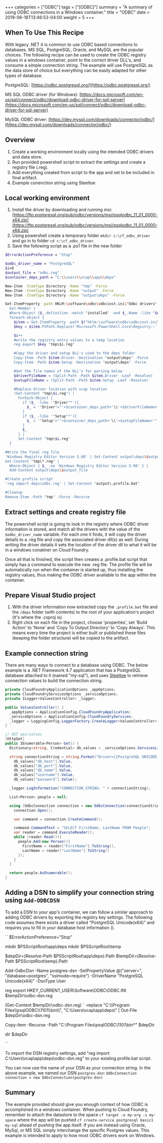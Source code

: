 +++
categories = ["ODBC"]
tags = ["[ODBC]"]
summary = "A summary of using ODBC connections in a Windows container."
title = "ODBC"
date =  2019-06-18T13:46:53-04:00
weight = 5
+++

## When To Use This Recipe

With legacy .NET it is common to use ODBC based connections to databases. MS SQL, PostgreSQL, Oracle, and MySQL are the popular choices. The following recipe can be used to create the ODBC registry values in a windows container, point to the correct driver DLL's, and consume a simple connection string. The example will use PostgreSQL as the data store of choice but everything can be easily adapted for other types of database.

PostgreSQL: [https://odbc.postgresql.org/](https://odbc.postgresql.org/)

MS SQL ODBC driver (for Windows): [https://docs.microsoft.com/en-us/sql/connect/odbc/download-odbc-driver-for-sql-server](https://docs.microsoft.com/en-us/sql/connect/odbc/download-odbc-driver-for-sql-server)

MySQL ODBC driver: [https://dev.mysql.com/downloads/connector/odbc/](https://dev.mysql.com/downloads/connector/odbc/)

## Overview

1. Create a working environment locally using the intended ODBC drivers and data store.
1. Run provided powershell script to extract the settings and create a registry file (.reg).
1. Add everything created from script to the app and set to be included in final artifact.
1. Example conenction string using Steeltoe

## Local working environment

1. Install the driver by downloading and running msi: [https://ftp.postgresql.org/pub/odbc/versions/msi/psqlodbc_11_01_0000-x64.zip](https://ftp.postgresql.org/pub/odbc/versions/msi/psqlodbc_11_01_0000-x64.zip)
1. Using powershell create a temporary folder `mkdir c:\cf_odbc_driver` and go in to folder `cd c:\cf_odbc_driver`.
1. Save the following script as a .ps1 file in the new folder

  ```bash
  $ErrorActionPreference = "Stop"

  $odbc_driver_name = "PostgreSQL"
  $i=0
  $output_file = "odbc.reg"
  $container_deps_path = "C:\\users\\vcap\\app\\deps"

  New-Item -ItemType Directory -Name "tmp" -Force
  New-Item -ItemType Directory -Name "output" -Force
  New-Item -ItemType Directory -Name "output\deps" -Force

  Get-ItemProperty -path HKLM:\software\odbc\odbcinst.ini\"Odbc drivers" | 
    Get-Member | 
    Where-Object {$_.definition -match "installed" -and $_.Name -like "$odbc_driver_name*"} | 
    foreach-object {
      $item = Get-ItemProperty -path $("hklm:\software\odbc\odbcinst.ini\"+ $_.Name)
      $key = $item.PSPath.Replace('Microsoft.PowerShell.Core\Registry::',"")

      $i++
      #write the registry entry values to a temp location
      reg export $key "tmp\$i.reg"

      #Copy the driver and setup DLL's used to the deps folder
      Copy-Item -Path $item.Driver -Destination "output\deps" -Force
      Copy-Item -Path $item.Setup -Destination "output\deps" -Force

      #Get the file names of the DLL's for parsing below
      $driverFileName = (Split-Path -Path $item.Driver -Leaf -Resolve)
      $setupFileName = (Split-Path -Path $item.Setup -Leaf -Resolve)

      #Replace driver location with vcap location
      (Get-Content "tmp\$i.reg") | 
        ForEach-Object {
          if ($_ -like '"Driver"*'){
            $_ = '"Driver"="'+$container_deps_path+'\\'+$driverFileName+'"'
          }
          if ($_ -like '"Setup"*'){
            $_ = '"Setup"="'+$container_deps_path+'\\'+$setupFileName+'"'
          }
          $_
        } | 
        Set-Content "tmp\$i.reg"
    }

  #Write the final reg file
  'Windows Registry Editor Version 5.00' | Set-Content output\deps\$output_file
  Get-Content "tmp\*.reg" | 
    Where-Object { $_ -ne 'Windows Registry Editor Version 5.00' } | 
    Add-Content output\deps\$output_file

  #Create profile script
  'reg import deps\odbc.reg' | Set-Content "output\.profile.bat"

  #Cleanup
  Remove-Item -Path "tmp" -Force -Recurse
  ```

## Extract settings and create registry file

The powershell script is going to look in the registry where ODBC driver information is stored, and match all the drivers with the value of the `$odbc_driver_name` variable. For each one it finds, it will copy the driver details to a .reg file and copy the associated driver dll(s) as well. During writing the driver details it sets the location of the driver dll to what it will be in a windows conatiner on Cloud Foundry.

Once all that is finished, the script then creates a .profile.bat script that simply has a command to execute the new .reg file. The profile file will be automatically run when the container is started up, thus installing the registry values, thus making the ODBC driver available to the app within the container.

## Prepare Visual Studio project

1. With the driver information now extracted copy the `.profile.bat` file and the `/deps` folder (with contents) to the root of your application's project (it's where the .csproj is).
1. Right click on each file in the project, choose 'properties', set 'Build Action' to 'None' and 'Copy To Output Directory' to 'Copy Always'. This means every time the project is either built or published these files (keeping the folder structure) will be copied to the artifact.
  
## Example connection string

There are many ways to connect to a database using ODBC. The below example is a .NET Framework 4.7 application that has a PostgreSQL database attached to it (named "my-sql"), and uses [Steeltoe](https://steeltoe.io) to retrieve connection values to build the connection string.

```c#
private CloudFoundryApplicationOptions _appOptions;
private CloudFoundryServicesOptions _serviceOptions;
private ILogger<ValuesController> _logger;

public ValuesController() {
  _appOptions = ApplicationConfig.CloudFoundryApplication;
  _serviceOptions = ApplicationConfig.CloudFoundryServices;
  _logger = LoggingConfig.LoggerFactory.CreateLogger<ValuesController>();
}

// GET api/values
[HttpGet]
public IEnumerable<Person> Get() {
  Dictionary<string, Credential> db_values = _serviceOptions.ServicesList.Single(s => s.Name == "my-sql").Credentials;

  string connectionString = string.Format("Driver={{PostgreSQL UNICODE(x64)}};Server={0};Port={1};Database={2};Uid={3};Pwd={4};",
    db_values["db_host"].Value,
    db_values["db_port"].Value,
    db_values["db_name"].Value,
    db_values["username"].Value,
    db_values["password"].Value);

  _logger.LogInformation("CONNECTION_STRING: " + connectionString);

  List<Person> people = null;

  using (OdbcConnection connection = new OdbcConnection(connectionString)){
    connection.Open();

    var command = connection.CreateCommand();

    command.CommandText = "SELECT FirstName, LastName FROM People";
    var reader = command.ExecuteReader();
    while (reader.Read()){
      people.Add(new Person(){
        FirstName = reader["FirstName"].ToString(),
        LastName = reader["LastName"].ToString()
      });
    }
  }

  return people.AsEnumerable();
}
```
## Adding a DSN to simplify your connection string using `Add-ODBCDSN`

To add a DSN to your app's container, we can follow a similar approach to adding ODBC drivers by exporting the registry key settings. The following code assumes there exists a driver called "PostgreSQL Unicode(x64)" and requires you to fill in your database host information (<YOUR DATABASE HOST>). 

``
$ErrorActionPreference="Stop"

mkdir $PSScriptRoot\app\deps
mkdir $PSScriptRoot\temp

$depDir=(Resolve-Path $PSScriptRoot\app\deps).Path
$tempDir=(Resolve-Path $PSScriptRoot\temp).Path

Add-OdbcDsn -Name postgres-dsn -SetPropertyValue @("server=<YOUR DATABASE HOST>", "database=postgres", "sslmode=require") -DriverName "PostgreSQL Unicode(x64)" -DsnType User

reg export HKEY_CURRENT_USER\Software\ODBC\ODBC.INI $tempDir\odbc-dsn.reg

(Get-Content $tempDir\odbc-dsn.reg) `
    -replace "C:\\\\Program Files\\\\psqlODBC\\\\1101\\\\bin\\\\", "C:\\Users\\vcap\\app\\deps\\" |
  Out-File $depDir\odbc-dsn.reg

Copy-item -Recurse -Path "C:\Program Files\psqlODBC\1101\bin\*" $depDir

dir $depDir

``

To import the DSN registry settings, add "reg import C:\Users\vcap\app\deps\odbc-dsn.reg" to your existing profile.bat script.

You can now use the name of your DSN as your connection string. In the above example, we named our DSN `postgres-dsn`: 
`OdbcConnection connection = new OdbcConnection(postgres-dsn)`


## Summary
The example provided should give you enough context of how ODBC is accomplished in a windows container. When pushing to Cloud Foundry, remember to attach the datastore to the space `cf target -o my-org -s my-space` where the app will be pushed `cf create-service postgresql basic1 my-sql` ahead of pushing the app itself. If you are instead using Oracle, MySql, or MS SQL simply interchange the specific Postgres values. This example is intended to apply to how most ODBC drivers work on Windows.

